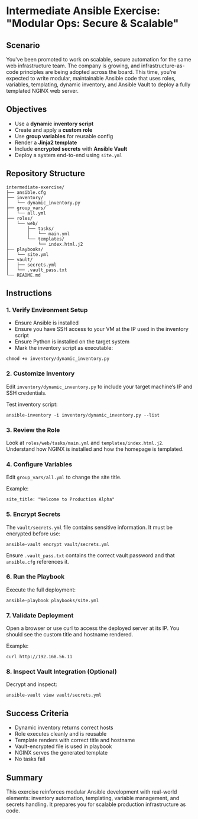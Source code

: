 # Intermediate Ansible Exercise: "Modular Ops: Secure & Scalable"

## Scenario

You've been promoted to work on scalable, secure automation for the same web infrastructure team. The company is growing, and infrastructure-as-code principles are being adopted across the board. This time, you're expected to write modular, maintainable Ansible code that uses roles, variables, templating, dynamic inventory, and Ansible Vault to deploy a fully templated NGINX web server.

## Objectives

- Use a **dynamic inventory script**
- Create and apply a **custom role**
- Use **group variables** for reusable config
- Render a **Jinja2 template**
- Include **encrypted secrets** with **Ansible Vault**
- Deploy a system end-to-end using `site.yml`

## Repository Structure

```
intermediate-exercise/
├── ansible.cfg
├── inventory/
│   └── dynamic_inventory.py
├── group_vars/
│   └── all.yml
├── roles/
│   └── web/
│       ├── tasks/
│       │   └── main.yml
│       └── templates/
│           └── index.html.j2
├── playbooks/
│   └── site.yml
├── vault/
│   ├── secrets.yml
│   └── .vault_pass.txt
└── README.md
```

## Instructions

### 1. Verify Environment Setup

- Ensure Ansible is installed
- Ensure you have SSH access to your VM at the IP used in the inventory script
- Ensure Python is installed on the target system
- Mark the inventory script as executable:

```
chmod +x inventory/dynamic_inventory.py
```

### 2. Customize Inventory

Edit `inventory/dynamic_inventory.py` to include your target machine’s IP and SSH credentials.

Test inventory script:

```
ansible-inventory -i inventory/dynamic_inventory.py --list
```

### 3. Review the Role

Look at `roles/web/tasks/main.yml` and `templates/index.html.j2`. Understand how NGINX is installed and how the homepage is templated.

### 4. Configure Variables

Edit `group_vars/all.yml` to change the site title.

Example:

```
site_title: "Welcome to Production Alpha"
```

### 5. Encrypt Secrets

The `vault/secrets.yml` file contains sensitive information. It must be encrypted before use:

```
ansible-vault encrypt vault/secrets.yml
```

Ensure `.vault_pass.txt` contains the correct vault password and that `ansible.cfg` references it.

### 6. Run the Playbook

Execute the full deployment:

```
ansible-playbook playbooks/site.yml
```

### 7. Validate Deployment

Open a browser or use curl to access the deployed server at its IP. You should see the custom title and hostname rendered.

Example:

```
curl http://192.168.56.11
```

### 8. Inspect Vault Integration (Optional)

Decrypt and inspect:

```
ansible-vault view vault/secrets.yml
```

## Success Criteria

- Dynamic inventory returns correct hosts
- Role executes cleanly and is reusable
- Template renders with correct title and hostname
- Vault-encrypted file is used in playbook
- NGINX serves the generated template
- No tasks fail

## Summary

This exercise reinforces modular Ansible development with real-world elements: inventory automation, templating, variable management, and secrets handling. It prepares you for scalable production infrastructure as code.
